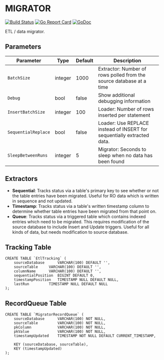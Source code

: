 # MIGRATOR

[![Build Status](https://secure.travis-ci.org/jbuchbinder/migrator.png)](http://travis-ci.org/jbuchbinder/migrator)
[![Go Report Card](https://goreportcard.com/badge/github.com/jbuchbinder/migrator)](https://goreportcard.com/report/github.com/jbuchbinder/migrator)
[![GoDoc](https://godoc.org/github.com/jbuchbinder/migrator?status.png)](https://godoc.org/github.com/jbuchbinder/migrator)

ETL / data migrator.

## Parameters

| Parameter             | Type    | Default | Description                                                            |
| --------------------- | ------- | ------- | ---------------------------------------------------------------------- |
| ``BatchSize``         | integer | 1000    | Extractor: Number of rows polled from the source database at a time    |
| ``Debug``             | bool    | false   | Show additional debugging information                                  |
| ``InsertBatchSize``   | integer | 100     | Loader: Number of rows inserted per statement                          |
| ``SequentialReplace`` | bool    | false   | Loader: Use REPLACE instead of INSERT for sequentially extracted data. |
| ``SleepBetweenRuns``  | integer | 5       | Migrator: Seconds to sleep when no data has been found                 |

## Extractors

* **Sequential**: Tracks status via a table's primary key to see whether or not the table entries have been migrated. Useful for RO data which is written in sequence and not updated.
* **Timestamp**: Tracks status via a table's written timestamp column to determine whether table entries have been migrated from that point on.
* **Queue**: Tracks status via a triggered table which contains indexed entries which need to be migrated. This requires modification of the source database to include Insert and Update triggers. Useful for all kinds of data, but needs modification to source database.

## Tracking Table

```
CREATE TABLE `EtlTracking` (
	sourceDatabase		VARCHAR(100) DEFAULT '',
	sourceTable		VARCHAR(100) DEFAULT '',
	columnName		VARCHAR(100) DEFAULT '',
	sequentialPosition	BIGINT DEFAULT 0,
	timestampPosition	TIMESTAMP NULL DEFAULT NULL,
	lastRun			TIMESTAMP NULL DEFAULT NULL
);
```

## RecordQueue Table

```
CREATE TABLE `MigratorRecordQueue` (
	sourceDatabase		VARCHAR(100) NOT NULL,
	sourceTable			VARCHAR(100) NOT NULL,
	pkColumn 			VARCHAR(100) NOT NULL,
	pkValue 			VARCHAR(100) NOT NULL,
	timestampUpdated 	TIMESTAMP NOT NULL DEFAULT CURRENT_TIMESTAMP,

	KEY (sourceDatabase, sourceTable),
	KEY (timestampUpdated)
);
```
